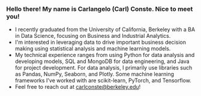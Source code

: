 ### Hello there! My name is Carlangelo (Carl) Conste. Nice to meet you!

- I recently graduated from the University of California, Berkeley with a BA in Data Science, focusing on Business and Industrial Analytics.
- I'm interested in leveraging data to drive important business decision making using statistical analysis and machine learning models.
- My technical experience ranges from using Python for data analysis and developing models, SQL and MongoDB for data engineering, and Java for project development. For data analysis, I primarily use libraries such as Pandas, NumPy, Seaborn, and Plotly. Some machine learning frameworks I've worked with are scikit-learn, PyTorch, and Tensorflow.
- Feel free to reach out at [carlconste@berkeley.edu](mailto:carlconste@berkeley.edu)!

